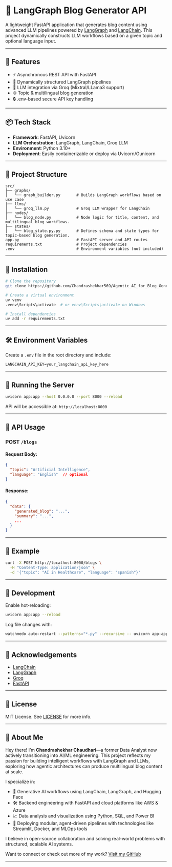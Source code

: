 # 🧠 LangGraph Blog Generator API

A lightweight FastAPI application that generates blog content using advanced LLM pipelines powered by [LangGraph](https://www.langchain.com/langgraph) and [LangChain](https://www.langchain.com/). This project dynamically constructs LLM workflows based on a given topic and optional language input.

---

## 🚀 Features

- ⚡ Asynchronous REST API with FastAPI  
- 🧩 Dynamically structured LangGraph pipelines  
- 💬 LLM integration via Groq (Mixtral/LLama3 support)  
- 🌐 Topic & multilingual blog generation  
- 🔒 .env-based secure API key handling  

---

## 📦 Tech Stack

- **Framework**: FastAPI, Uvicorn  
- **LLM Orchestration**: LangGraph, LangChain, Groq LLM  
- **Environment**: Python 3.10+  
- **Deployment**: Easily containerizable or deploy via Uvicorn/Gunicorn  

---

## 📁 Project Structure

```
src/
├── graphs/
│   └── graph_builder.py       # Builds LangGraph workflows based on use case
├── llms/
│   └── groq_llm.py            # Groq LLM wrapper for LangChain
├── nodes/
│   └── blog_node.py           # Node logic for title, content, and multilingual blog workflows.
├── states/
│   └── blog_state.py.py       # Defines schema and state types for topic-based blog generation.
app.py                         # FastAPI server and API routes
requirements.txt               # Project dependencies
.env                           # Environment variables (not included)
```

---

## 🔧 Installation

```bash
# Clone the repository
git clone https://github.com/Chandrashekhar569/Agentic_AI_for_Blog_Generation.git

# Create a virtual environment
uv venv
.venv\Scripts\activate  # or venv\Scripts\activate on Windows

# Install dependencies
uv add -r requirements.txt
```

---

## 🛠️ Environment Variables

Create a `.env` file in the root directory and include:

```env
LANGCHAIN_API_KEY=your_langchain_api_key_here
```

---

## 🚦 Running the Server

```bash
uvicorn app:app --host 0.0.0.0 --port 8000 --reload
```

API will be accessible at: `http://localhost:8000`

---

## 📨 API Usage

### POST `/blogs`

#### Request Body:

```json
{
  "topic": "Artificial Intelligence",
  "language": "English"  // optional
}
```

#### Response:

```json
{
  "data": {
    "generated_blog": "...",
    "summary": "...",
    ...
  }
}
```

---

## 📌 Example

```bash
curl -X POST http://localhost:8000/blogs \
  -H "Content-Type: application/json" \
  -d '{"topic": "AI in Healthcare", "language": "spanish"}'
```

---

## 🧪 Development

Enable hot-reloading:

```bash
uvicorn app:app --reload
```

Log file changes with:

```bash
watchmedo auto-restart --patterns="*.py" --recursive -- uvicorn app:app --reload
```

---

## 🙌 Acknowledgements

- [LangChain](https://github.com/langchain-ai/langchain)  
- [LangGraph](https://github.com/langchain-ai/langgraph)  
- [Groq](https://console.groq.com/)  
- [FastAPI](https://fastapi.tiangolo.com/)  

---

## 📜 License

MIT License. See [LICENSE](LICENSE) for more info.

---


## 👤 About Me

Hey there! I’m **Chandrashekhar Chaudhari**—a former Data Analyst now actively transitioning into AI/ML engineering. This project reflects my passion for building intelligent workflows with LangGraph and LLMs, exploring how agentic architectures can produce multilingual blog content at scale.

I specialize in:
- 🧠 Generative AI workflows using LangChain, LangGraph, and Hugging Face
- 🛠️ Backend engineering with FastAPI and cloud platforms like AWS & Azure
- 📈 Data analysis and visualization using Python, SQL, and Power BI
- 🤖 Deploying modular, agent-driven pipelines with technologies like Streamlit, Docker, and MLOps tools

I believe in open-source collaboration and solving real-world problems with structured, scalable AI systems.

Want to connect or check out more of my work? [Visit my GitHub](https://github.com/Chandrashekhar569)

---

